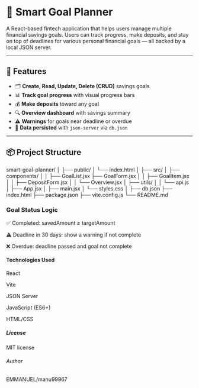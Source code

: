 # 💸 Smart Goal Planner

A React-based fintech application that helps users manage multiple financial savings goals. Users can track progress, make deposits, and stay on top of deadlines for various personal financial goals — all backed by a local JSON server.

---

## 🚀 Features

- 🗂️ **Create, Read, Update, Delete (CRUD)** savings goals
- 📊 **Track goal progress** with visual progress bars
- 💰 **Make deposits** toward any goal
- 🔍 **Overview dashboard** with savings summary
- ⚠️ **Warnings** for goals near deadline or overdue
- 📁 **Data persisted** with `json-server` via `db.json`

---

## 📦 Project Structure
smart-goal-planner/
│
├── public/
│   └── index.html
│
├── src/
│   ├── components/
│   │   ├── GoalList.jsx
        ├── GoalForm.jsx
│   │   ├── GoalItem.jsx
│   │   ├── DepositForm.jsx
│   │   └── Overview.jsx
│   ├── utils/
│   │   └── api.js
│   ├── App.jsx
│   ├── main.jsx
│   └── styles.css
│
├── db.json
├── index.html
├── package.json
├── vite.config.js
└── README.md

### Goal Status Logic
✅ Completed: savedAmount ≥ targetAmount

⚠️ Deadline in 30 days: show a warning if not complete

❌ Overdue: deadline passed and goal not complete

#### Technologies Used
React

Vite

JSON Server

JavaScript (ES6+)

HTML/CSS

##### License
MIT license

###### Author
EMMANUEL/manu99967
